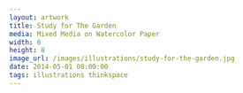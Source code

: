 ```yaml
---
layout: artwork
title: Study for The Garden
media: Mixed Media on Watercolor Paper
width: 6
height: 8
image_url: /images/illustrations/study-for-the-garden.jpg
date: 2014-05-01 08:00:00
tags: illustrations thinkspace
---
```

